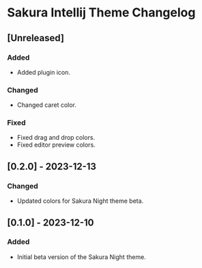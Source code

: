 <!-- Keep a Changelog guide -> https://keepachangelog.com -->

# Sakura Intellij Theme Changelog

## [Unreleased]
### Added
- Added plugin icon.

### Changed
- Changed caret color.

### Fixed
- Fixed drag and drop colors.
- Fixed editor preview colors.

## [0.2.0] - 2023-12-13
### Changed
- Updated colors for Sakura Night theme beta.

## [0.1.0] - 2023-12-10
### Added
- Initial beta version of the Sakura Night theme.
